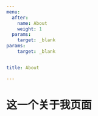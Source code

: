 ```yaml
---
menu:
  after:
    name: About
    weight: 1
  params: 
    target: _blank
params:
    target: _blank


title: About

---
```


# 这一个关于我页面